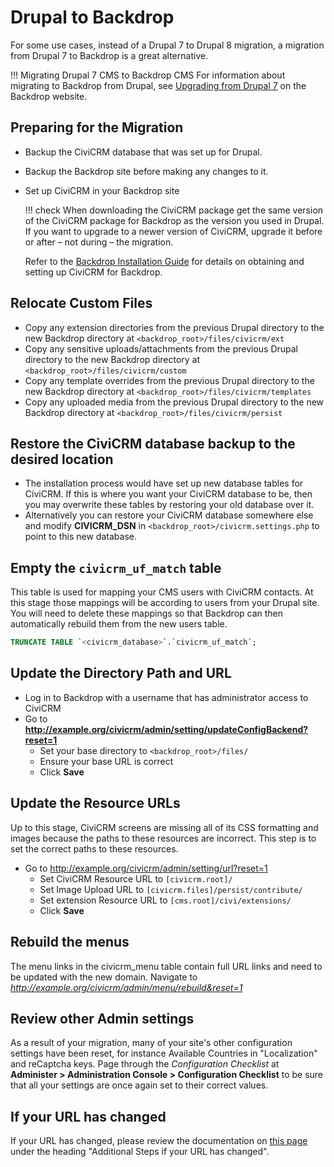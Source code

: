 # Drupal to Backdrop

For some use cases, instead of a Drupal 7 to Drupal 8 migration, a migration from Drupal 7 to Backdrop is a great alternative.

!!! Migrating Drupal 7 CMS to Backdrop CMS
        For information about migrating to Backdrop from Drupal, see [Upgrading from Drupal 7](https://backdropcms.org/upgrade-from-drupal) on the Backdrop website.

## Preparing for the Migration

* Backup the CiviCRM database that was set up for Drupal.
* Backup the Backdrop site before making any changes to it.
* Set up CiviCRM in your Backdrop site

    !!! check
            When downloading the CiviCRM package get the same version of the CiviCRM package for Backdrop as the version you used in Drupal. If you want to upgrade to a newer version of CiviCRM, upgrade it before or after – not during – the migration.

    Refer to the [Backdrop Installation Guide](install/backdrop.md) for details on obtaining and setting up CiviCRM for Backdrop.

## Relocate Custom Files

* Copy any extension directories from the previous Drupal directory to the new Backdrop directory at `<backdrop_root>/files/civicrm/ext`
* Copy any sensitive uploads/attachments from the previous Drupal directory to the new Backdrop directory at `<backdrop_root>/files/civicrm/custom`
* Copy any template overrides from the previous Drupal directory to the new Backdrop directory at `<backdrop_root>/files/civicrm/templates`
* Copy any uploaded media from the previous Drupal directory to the new Backdrop directory at `<backdrop_root>/files/civicrm/persist`

## Restore the CiviCRM database backup to the desired location

* The installation process would have set up new database tables for CiviCRM. If this is where you want your CiviCRM database to be, then you may overwrite these tables by restoring your old database over it.
* Alternatively you can restore your CiviCRM database somewhere else and modify **CIVICRM_DSN** in `<backdrop_root>/civicrm.settings.php` to point to this new database.

## Empty the `civicrm_uf_match` table

This table is used for mapping your CMS users with CiviCRM contacts. At this stage those mappings will be according to users from your Drupal site. You will need to delete these mappings so that Backdrop can then automatically rebuild them from the new users table.

``` sql
TRUNCATE TABLE `<civicrm_database>`.`civicrm_uf_match`;
```

## Update the Directory Path and URL

* Log in to Backdrop with a username that has administrator access to CiviCRM
* Go to **http://example.org/civicrm/admin/setting/updateConfigBackend?reset=1**
    * Set your base directory to `<backdrop_root>/files/`
    * Ensure your base URL is correct
    * Click **Save**

## Update the Resource URLs

Up to this stage, CiviCRM screens are missing all of its CSS formatting and images because the paths to these resources are incorrect. This step is to set the correct paths to these resources.

* Go to http://example.org/civicrm/admin/setting/url?reset=1
    * Set CiviCRM Resource URL to `[civicrm.root]/`
    * Set Image Upload URL to `[civicrm.files]/persist/contribute/`
    * Set extension Resource URL to `[cms.root]/civi/extensions/`
    * Click **Save**

## Rebuild the menus

The menu links in the civicrm_menu table contain full URL links and need to be updated with the new domain. Navigate to _http://example.org/civicrm/admin/menu/rebuild&reset=1_

## Review other Admin settings

As a result of your migration, many of your site's other configuration settings have been reset, for instance Available Countries in "Localization" and reCaptcha keys. Page through the _Configuration Checklist_ at **Administer > Administration Console > Configuration Checklist** to be sure that all your settings are once again set to their correct values.

## If your URL has changed

If your URL has changed, please review the documentation on [this page](misc/switch-servers.md) under the heading "Additional Steps if your URL has changed".
